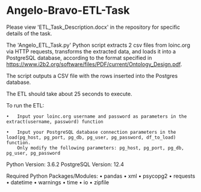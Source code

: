 # Angelo-Bravo-ETL-Task


Please view 'ETL_Task_Description.docx' in the repository for specific details of the task.

The 'Angelo_ETL_Task.py' Python script extracts 2 csv files from loinc.org via HTTP requests, transforms the extracted data, and loads it into a PostgreSQL database, according to the format specified in https://www.i2b2.org/software/files/PDF/current/Ontology_Design.pdf.

The script outputs a CSV file with the rows inserted into the Postgres database.

The ETL should take about 25 seconds to execute.


To run the ETL:

	•	Input your loinc.org username and password as parameters in the extract(username, password) function

	•	Input your PostgreSQL database connection parameters in the load(pg_host, pg_port, pg_db, pg_user, pg_password, df_to_load) function.
		Only modify the following parameters: pg_host, pg_port, pg_db, pg_user, pg_password




Python Version: 3.6.2
PostgreSQL Version: 12.4

Required Python Packages/Modules:
	•	pandas
	•	xml
	•	psycopg2
	•	requests
	•	datetime
	•	warnings
	•	time
	•	io
	•	zipfile
